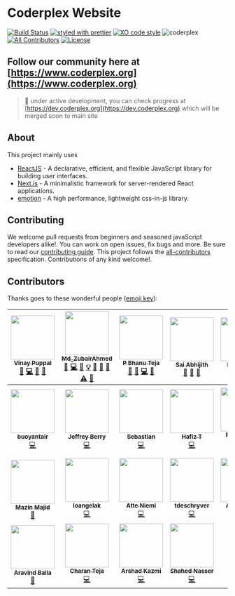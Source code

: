 # Coderplex Website

[![Build Status](https://travis-ci.org/coderplex/coderplex.svg?branch=master)](https://travis-ci.org/coderplex/coderplex) [![styled with prettier](https://img.shields.io/badge/styled_with-prettier-ff69b4.svg)](https://github.com/prettier/prettier) [![XO code style](https://img.shields.io/badge/code_style-XO-5ed9c7.svg)](https://github.com/sindresorhus/xo) ![coderplex](https://david-dm.org/coderplex/coderplex.svg) [![All Contributors](https://img.shields.io/badge/all_contributors-25-orange.svg?style=flat-square)](#contributors) [![License](https://img.shields.io/badge/License-BSD%203--Clause-blue.svg)](https://github.com/coderplex/coderplex/blob/master/LICENSE)

## Follow our community here at [https://www.coderplex.org](https://www.coderplex.org)

> :construction: under active development, you can check progress at [https://dev.coderplex.org](https://dev.coderplex.org) which will be merged soon to main site

## About

This project mainly uses

* [ReactJS](https://reactjs.org/) - A declarative, efficient, and flexible JavaScript library for building user interfaces.
* [Next.js](https://github.com/zeit/next.js/) - A minimalistic framework for server-rendered React applications.
* [emotion](https://emotion.sh) - A high performance, lightweight css-in-js library.

## Contributing

We welcome pull requests from beginners and seasoned javaScript developers alike!. You can work on open issues, fix bugs and more. Be sure to read our [contributing guide](https://github.com/coderplex/coderplex/blob/develop/.github/CONTRIBUTING.md). This project follows the [all-contributors](https://github.com/kentcdodds/all-contributors) specification. Contributions of any kind welcome!.

## Contributors

Thanks goes to these wonderful people ([emoji key](https://github.com/kentcdodds/all-contributors#emoji-key)):

<!-- ALL-CONTRIBUTORS-LIST:START - Do not remove or modify this section -->
<!-- prettier-ignore -->
| [<img src="https://avatars1.githubusercontent.com/u/8843216?v=4" width="100px;"/><br /><sub><b>Vinay Puppal</b></sub>](https://www.vinaypuppal.com/)<br />[🐛](https://github.com/coderplex/coderplex/issues?q=author%3Avinaypuppal "Bug reports") [💻](https://github.com/coderplex/coderplex/commits?author=vinaypuppal "Code") [🤔](#ideas-vinaypuppal "Ideas, Planning, & Feedback") [👀](#review-vinaypuppal "Reviewed Pull Requests") | [<img src="https://avatars2.githubusercontent.com/u/17708702?v=4" width="100px;"/><br /><sub><b>Md_ZubairAhmed</b></sub>](https://in.linkedin.com/in/mzubairahmed)<br />[🐛](https://github.com/coderplex/coderplex/issues?q=author%3AM-ZubairAhmed "Bug reports") [💻](https://github.com/coderplex/coderplex/commits?author=M-ZubairAhmed "Code") [📖](https://github.com/coderplex/coderplex/commits?author=M-ZubairAhmed "Documentation") [💡](#example-M-ZubairAhmed "Examples") [🤔](#ideas-M-ZubairAhmed "Ideas, Planning, & Feedback") [🔌](#plugin-M-ZubairAhmed "Plugin/utility libraries") [👀](#review-M-ZubairAhmed "Reviewed Pull Requests") [⚠️](https://github.com/coderplex/coderplex/commits?author=M-ZubairAhmed "Tests") [💬](#question-M-ZubairAhmed "Answering Questions") | [<img src="https://avatars3.githubusercontent.com/u/17903466?v=4" width="100px;"/><br /><sub><b>P Bhanu Teja</b></sub>](https://github.com/pbteja1998)<br />[💬](#question-pbteja1998 "Answering Questions") [🐛](https://github.com/coderplex/coderplex/issues?q=author%3Apbteja1998 "Bug reports") [💻](https://github.com/coderplex/coderplex/commits?author=pbteja1998 "Code") [🤔](#ideas-pbteja1998 "Ideas, Planning, & Feedback") | [<img src="https://avatars0.githubusercontent.com/u/23223985?v=4" width="100px;"/><br /><sub><b>Sai Abhijith</b></sub>](https://github.com/saiabhijitht)<br />[🎨](#design-saiabhijitht "Design") [🤔](#ideas-saiabhijitht "Ideas, Planning, & Feedback") [👀](#review-saiabhijitht "Reviewed Pull Requests") | [<img src="https://avatars1.githubusercontent.com/u/6577624?v=4" width="100px;"/><br /><sub><b>Kapil Dutta</b></sub>](http://duttakapil.github.io/)<br />[🐛](https://github.com/coderplex/coderplex/issues?q=author%3Aduttakapil "Bug reports") [🤔](#ideas-duttakapil "Ideas, Planning, & Feedback") [👀](#review-duttakapil "Reviewed Pull Requests") | [<img src="https://avatars0.githubusercontent.com/u/15874356?v=4" width="100px;"/><br /><sub><b>Shiva Krishna Yadav</b></sub>](https://github.com/shivakrishna9)<br />[💻](https://github.com/coderplex/coderplex/commits?author=shivakrishna9 "Code") [📖](https://github.com/coderplex/coderplex/commits?author=shivakrishna9 "Documentation") | [<img src="https://avatars2.githubusercontent.com/u/14841940?v=4" width="100px;"/><br /><sub><b>Vineeth Kanaparthi</b></sub>](https://github.com/VineethKanaparthi)<br />[📖](https://github.com/coderplex/coderplex/commits?author=VineethKanaparthi "Documentation") |
| :---: | :---: | :---: | :---: | :---: | :---: | :---: |
| [<img src="https://avatars2.githubusercontent.com/u/5159834?v=4" width="100px;"/><br /><sub><b>buoyantair</b></sub>](https://github.com/buoyantair)<br />[💻](https://github.com/coderplex/coderplex/commits?author=buoyantair "Code") | [<img src="https://avatars2.githubusercontent.com/u/5133505?v=4" width="100px;"/><br /><sub><b>Jeffrey Berry</b></sub>](https://github.com/jberry93)<br />[💻](https://github.com/coderplex/coderplex/commits?author=jberry93 "Code") | [<img src="https://avatars2.githubusercontent.com/u/6535023?v=4" width="100px;"/><br /><sub><b>Sebastian</b></sub>](https://github.com/HerrVoennchen)<br />[💻](https://github.com/coderplex/coderplex/commits?author=HerrVoennchen "Code") | [<img src="https://avatars3.githubusercontent.com/u/15249170?v=4" width="100px;"/><br /><sub><b>Hafiz T</b></sub>](https://github.com/hafiz703)<br />[💻](https://github.com/coderplex/coderplex/commits?author=hafiz703 "Code") | [<img src="https://avatars0.githubusercontent.com/u/13974570?v=4" width="100px;"/><br /><sub><b>Raja Sekhar Karanam</b></sub>](https://github.com/rkaranam)<br />[📖](https://github.com/coderplex/coderplex/commits?author=rkaranam "Documentation") | [<img src="https://avatars0.githubusercontent.com/u/2767425?v=4" width="100px;"/><br /><sub><b>sreenivas alapati</b></sub>](https://twitter.com/CgCnu)<br />[💻](https://github.com/coderplex/coderplex/commits?author=cg-cnu "Code") | [<img src="https://avatars0.githubusercontent.com/u/11747818?v=4" width="100px;"/><br /><sub><b>Luis Lacruz</b></sub>](https://about.me/luislacruz)<br />[💻](https://github.com/coderplex/coderplex/commits?author=luixlacrux "Code") |
| [<img src="https://avatars0.githubusercontent.com/u/32811957?v=4" width="100px;"/><br /><sub><b>Mazin Majid</b></sub>](https://github.com/majidmazin)<br />[📖](https://github.com/coderplex/coderplex/commits?author=majidmazin "Documentation") | [<img src="https://avatars0.githubusercontent.com/u/22547780?v=4" width="100px;"/><br /><sub><b>loangelak</b></sub>](https://github.com/loangelak)<br />[💻](https://github.com/coderplex/coderplex/commits?author=loangelak "Code") | [<img src="https://avatars0.githubusercontent.com/u/4998544?v=4" width="100px;"/><br /><sub><b>Atte Niemi</b></sub>](http://twitter.com/HursCode)<br />[💻](https://github.com/coderplex/coderplex/commits?author=hur "Code") | [<img src="https://avatars1.githubusercontent.com/u/28659384?v=4" width="100px;"/><br /><sub><b>tdeschryver</b></sub>](https://github.com/tdeschryver)<br />[💻](https://github.com/coderplex/coderplex/commits?author=tdeschryver "Code") | [<img src="https://avatars1.githubusercontent.com/u/5432702?v=4" width="100px;"/><br /><sub><b>Alicia Perez</b></sub>](http://www.linkedin.com/in/aliciapr)<br />[💻](https://github.com/coderplex/coderplex/commits?author=aliciaphes "Code") | [<img src="https://avatars2.githubusercontent.com/u/18336304?v=4" width="100px;"/><br /><sub><b>abiduzz420</b></sub>](https://medium.com/@abiduzair420)<br />[💻](https://github.com/coderplex/coderplex/commits?author=abiduzz420 "Code") [📢](#talk-abiduzz420 "Talks") | [<img src="https://avatars2.githubusercontent.com/u/10849586?v=4" width="100px;"/><br /><sub><b>thepriefy</b></sub>](https://github.com/thepriefy)<br />[💻](https://github.com/coderplex/coderplex/commits?author=thepriefy "Code") |
| [<img src="https://avatars0.githubusercontent.com/u/8036315?v=4" width="100px;"/><br /><sub><b>Aravind Balla</b></sub>](http://aravindballa.com)<br />[👀](#review-aravindballa "Reviewed Pull Requests") | [<img src="https://avatars3.githubusercontent.com/u/23609292?v=4" width="100px;"/><br /><sub><b>Charan Teja</b></sub>](http://charan1922.github.io/myportfolio)<br />[💻](https://github.com/coderplex/coderplex/commits?author=charan1922 "Code") | [<img src="https://avatars3.githubusercontent.com/u/4654382?v=4" width="100px;"/><br /><sub><b>Arshad Kazmi</b></sub>](http://arshad.kaspat.com)<br />[💻](https://github.com/coderplex/coderplex/commits?author=arshadkazmi42 "Code") | [<img src="https://avatars1.githubusercontent.com/u/27354907?v=4" width="100px;"/><br /><sub><b>Shahed Nasser</b></sub>](https://shahednasser.herokuapp.com)<br />[💻](https://github.com/coderplex/coderplex/commits?author=shahednasser "Code") |
<!-- ALL-CONTRIBUTORS-LIST:END -->
